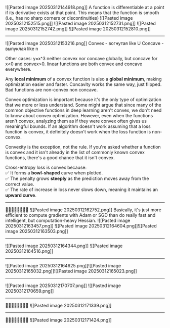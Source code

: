 ![[Pasted image 20250312144918.png]]
A function is differentiable at a point if its derivative exists at that point. This means that the function is smooth (i.e., has no sharp corners or discontinuities)
![[Pasted image 20250312152515.png]]
![[Pasted image 20250312152731.png]]
![[Pasted image 20250312152742.png]]
![[Pasted image 20250312152810.png]]

---

![[Pasted image 20250312153216.png]]
Convex - вогнутая like U
Concave - выпуклая like n


Other cases:
y=x^3 neither convex nor concave globally, but concave for x<0 and convex>0.
linear functions are both convex and concave everywhere.

Any **local minimum** of a convex function is also a **global minimum**, making optimization easier and faster. Concavity works the same way, just flipped. Bad functions are non-convex non concave.

Convex optimization is important because it's the only type of optimization that we more or less understand. Some might argue that since many of the common objective functions in deep learning aren't convex, we don't need to know about convex optimization. However, even when the functions aren't convex, analyzing them as if they were convex often gives us meaningful bounds. If an algorithm doesn't work assuming that a loss function is convex, it definitely doesn't work when the loss function is non-convex.

Convexity is the exception, not the rule. If you're asked whether a function is convex and it isn't already in the list of commonly known convex functions, there's a good chance that it isn't convex.

Cross-entropy loss is convex because:  
✅ It forms a **bowl-shaped** curve when plotted.  
✅ The penalty grows **steeply** as the prediction moves away from the correct value.  
✅ The rate of increase in loss never slows down, meaning it maintains an **upward curve**.

---

🚩🚩🚩🚩🚩🚩🚩🚩
![[Pasted image 20250312162752.png]]
Basically, it's just more efficient to compute gradients with Adam or SGD than do really fast and intelligent, but computation-heavy Hessian.
![[Pasted image 20250312163457.png]]
![[Pasted image 20250312164604.png]]![[Pasted image 20250312163503.png]]

---

![[Pasted image 20250312164344.png]]
![[Pasted image 20250312164516.png]]

---

![[Pasted image 20250312164625.png]]![[Pasted image 20250312165032.png]]![[Pasted image 20250312165023.png]]

---

![[Pasted image 20250312170707.png]]
![[Pasted image 20250312170659.png]]

---

🚩🚩🚩🚩🚩🚩🚩🚩
![[Pasted image 20250312171339.png]]

---

🚩🚩🚩🚩🚩🚩🚩🚩
![[Pasted image 20250312171424.png]]